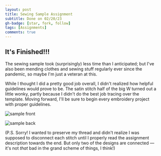 ```yaml
---
layout: post
title: Sewing Sample Assignment
subtitle: Done on 02/20/23
gh-badge: [star, fork, follow]
tags: [Assignments]
comments: true
---
```


## It's Finished!!!

The sewing sample took (surprisingly) less time than I anticipated; but I've also been mending clothes and sewing stuff regularly ever since the pandemic, so maybe I'm just a veteran at this.

While I thought I did a pretty good job overall, I didn't realized how helpful guidelines would prove to be. The satin stitch half of the big W turned out a little wonky, partly because I didn't do the best job tracing over the template. Moving forward, I'll be sure to begin every embroidery project with proper guidelines.

![sample front](https://weiweilu081.github.io/assets/img/sewing-sample-front.jpeg)

![sample back](https://weiweilu081.github.io/assets/img/sewing-sample-back.jpeg)

(P.S. Sorry! I wanted to preserve my thread and didn't realize I was supposed to disconnect each stitch until I properly read the assignment description towards the end. But only two of the designs are connected — it's not *that* bad in the grand scheme of things, I think!)
